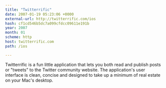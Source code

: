 ```yaml
---
title: "Twitterrific"
date: 2007-01-19 05:23:06 +0000
external-url: http://twitterrific.com/ios
hash: cf1cd546b5dc7a099cfdcc09611e191b
year: 2007
month: 01
scheme: http
host: twitterrific.com
path: /ios

---
```


Twitterrific is a fun little application that lets you both read and publish posts or "tweets" to the Twitter community website. The application's user interface is clean, concise and designed to take up a minimum of real estate on your Mac's desktop.
